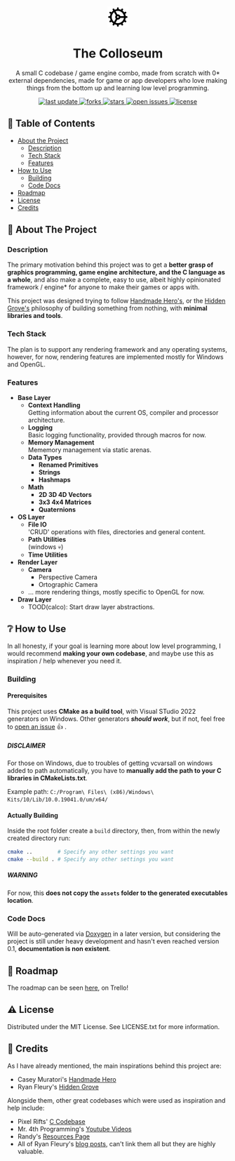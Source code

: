 <div align="center">
  <img src="./.github/assets/icon.svg" alt="Logo" />
  <h1>The Colloseum</h1>
  <p>
    A small C codebase / game engine combo, made from scratch with 0* external 
    dependencies, made for game or app developers who love making things from 
    the bottom up and learning low level programming.
  </p>

  <p>
    <a href="">
      <img src="https://img.shields.io/github/last-commit/CalcoDev/TheColloseum" alt="last update" />
    </a>
    <a href="https://github.com/CalcoDev/TheColloseum/network/members">
      <img src="https://img.shields.io/github/forks/CalcoDev/TheColloseum" alt="forks" />
    </a>
    <a href="https://github.com/CalcoDev/TheColloseum/stargazers">
      <img src="https://img.shields.io/github/stars/CalcoDev/TheColloseum" alt="stars" />
    </a>
    <a href="https://github.com/CalcoDev/TheColloseum/issues/">
      <img src="https://img.shields.io/github/issues/CalcoDev/TheColloseum" alt="open issues" />
    </a>
    <a href="https://github.com/CalcoDev/TheColloseum/blob/master/LICENSE">
      <img src="https://img.shields.io/github/license/CalcoDev/TheColloseum.svg" alt="license" />
    </a>
  </p>
</div>

## :notebook_with_decorative_cover: Table of Contents

- [About the Project](#star-2-about-the-project)
  - [Description](#description)
  - [Tech Stack](#tech-stack)
  - [Features](#features)
- [How to Use](#grey_question-how-to-use)
  - [Building](#building)
  - [Code Docs](#code-docs)
- [Roadmap](#roadmap)
- [License](#warning-license)
- [Credits](#gem-credits)

## :star2: About The Project

### Description

The primary motivation behind this project was to get a **better grasp of \
graphics programming, game engine architecture, and the C language as a whole**,
and also make a complete, easy to use, albeit highly opinionated framework / engine\* for
anyone to make their games or apps with.

This project was designed trying to follow
[Handmade Hero's](https://handmadehero.org/), or the
[Hidden Grove's](https://www.rfleury.com/) philosophy of building something from
nothing, with **minimal libraries and tools**.

### Tech Stack

The plan is to support any rendering framework and any operating systems,
however, for now, rendering features are implemented mostly for Windows and
OpenGL.

### Features

- **Base Layer**
  - **Context Handling**</br>
    Getting information about the current OS, compiler and processor architecture.
  - **Logging**</br>
    Basic logging functionality, provided through macros for now.
  - **Memory Management**</br>
    Mememory management via static arenas.
  - **Data Types**
    - **Renamed Primitives**
    - **Strings**
    - **Hashmaps**
  - **Math**
    - **2D 3D 4D Vectors**
    - **3x3 4x4 Matrices**
    - **Quaternions**
- **OS Layer**
  - **File IO**</br>
    'CRUD' operations with files, directories and general content.
  - **Path Utilities**</br>
    (windows :skull:)
  - **Time Utilities**
- **Render Layer**
  - **Camera**
    - Perspective Camera
    - Ortographic Camera
  - ... more rendering things, mostly specific to OpenGL for now.
- **Draw Layer**
  - TOOD(calco): Start draw layer abstractions.

## :grey_question: How to Use

In all honesty, if your goal is learning more about low level programming, I
would recommend **making your own codebase**, and maybe use this as inspiration /
help whenever you need it.

### Building

#### Prerequisites

This project uses **CMake as a build tool**, with Visual STudio 2022 generators on Windows. Other generators **_should work_**, but if not, feel free to [open an issue](https://github.com/CalcoDev/TheColloseum/issues) :thumbsup: .

##### DISCLAIMER

For those on Windows, due to troubles of getting vcvarsall on windows added to path automatically, you have to **manually add the path to your C libraries in CMakeLists.txt**.

Example path: `C:/Program\ Files\ (x86)/Windows\ Kits/10/Lib/10.0.19041.0/um/x64/`

#### Actually Building

Inside the root folder create a `build` directory, then, from within the newly created directory run:

```bash
cmake ..        # Specify any other settings you want
cmake --build . # Specify any other settings you want
```

##### WARNING

For now, this **does not copy the `assets` folder to the generated executables location**.

### Code Docs

Will be auto-generated via [Doxygen](https://www.doxygen.nl/) in a later version, but considering the project is still under heavy development and hasn't even reached version 0.1, **documentation is non existent**.

## :compass: Roadmap

The roadmap can be seen [here](https://trello.com/b/4EGSeAVS), on Trello!

## :warning: License

Distributed under the MIT License. See LICENSE.txt for more information.

## :gem: Credits

As I have already mentioned, the main inspirations behind this project are:

- Casey Muratori's [Handmade Hero](https://handmadehero.org/)
- Ryan Fleury's [Hidden Grove](https://www.rfleury.com/)

Alongside them, other great codebases which were used as inspiration and help include:

- Pixel Rifts' [C Codebase](https://github.com/PixelRifts/c-codebase)
- Mr. 4th Programming's [Youtube Videos](https://www.youtube.com/@Mr4thProgramming/videos)
- Randy's [Resources Page](https://github.com/bigrando420/resources/wiki)
- All of Ryan Fleury's [blog posts](https://www.rfleury.com/), can't link them all but they are highly valuable.
